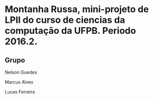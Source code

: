 # Montanha Russa, mini-projeto de LPII do curso de ciencias da computação da UFPB. Periodo 2016.2.

## Grupo

Nelson Guedes

Marcus Alves

Lucas Ferreira
